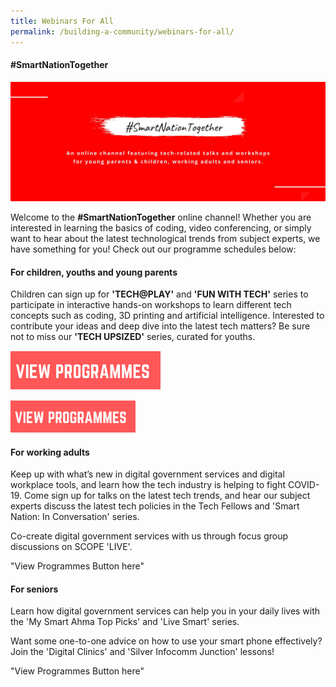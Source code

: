 ```yaml
---
title: Webinars For All
permalink: /building-a-community/webinars-for-all/
---
```

#### **\#SmartNationTogether**

![#SmartNationTogether - the online channel for all our tech related talks](/images/SNT-Header.jpg "SmartNationTogether Header")

Welcome to the **\#SmartNationTogether** online channel! Whether you are interested in learning the basics of coding, video conferencing, or simply want to hear about the latest technological trends from subject experts, we have something for you! Check out our programme schedules below:

#### **For children, youths and young parents**
 
Children can sign up for **'TECH@PLAY'** and **'FUN WITH TECH'** series to participate in interactive hands-on workshops to learn different tech concepts such as coding, 3D printing and artificial intelligence. Interested to contribute your ideas and deep dive into the latest tech matters? Be sure not to miss our **'TECH UPSIZED'** series, curated for youths. 

![Click here to view programmes](/images/View-Program.png)

<img src="/images/View-Program.png" width="200" />

#### **For working adults**

Keep up with what’s new in digital government services and digital workplace tools, and learn how the tech industry is helping to fight COVID-19. Come sign up for talks on the latest tech trends, and hear our subject experts discuss the latest tech policies in the Tech Fellows and 'Smart Nation: In Conversation' series.

Co-create digital government services with us through focus group discussions on SCOPE 'LIVE'.

"View Programmes Button here"
  
#### **For seniors**
 
Learn how digital government services can help you in your daily lives with the 'My Smart Ahma Top Picks' and 'Live Smart' series.

Want some one-to-one advice on how to use your smart phone effectively? Join the 'Digital Clinics' and 'Silver Infocomm Junction' lessons!

"View Programmes Button here"
